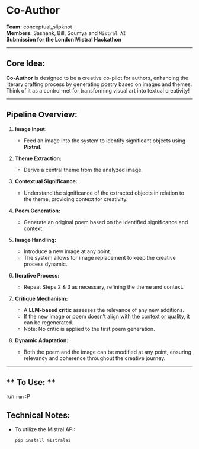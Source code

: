 # **Co-Author**  
**Team:** conceptual_slipknot  
**Members:** Sashank, Bill, Soumya and `Mistral AI`  
**Submission for the London Mistral Hackathon**

---

## **Core Idea:**
**Co-Author** is designed to be a creative co-pilot for authors, enhancing the literary crafting process by generating poetry based on images and themes. Think of it as a control-net for transforming visual art into textual creativity!

---

## **Pipeline Overview:**

1. **Image Input:**
   - Feed an image into the system to identify significant objects using **Pixtral**.

2. **Theme Extraction:**
   - Derive a central theme from the analyzed image.

3. **Contextual Significance:**
   - Understand the significance of the extracted objects in relation to the theme, providing context for creativity.

4. **Poem Generation:**
   - Generate an original poem based on the identified significance and context.

5. **Image Handling:**
   - Introduce a new image at any point. 
   - The system allows for image replacement to keep the creative process dynamic.

6. **Iterative Process:**
   - Repeat Steps 2 & 3 as necessary, refining the theme and context.

7. **Critique Mechanism:**
   - A **LLM-based critic** assesses the relevance of any new additions. 
   - If the new image or poem doesn’t align with the context or quality, it can be regenerated.
   - Note: No critic is applied to the first poem generation.

8. **Dynamic Adaptation:**
   - Both the poem and the image can be modified at any point, ensuring relevancy and coherence throughout the creative journey.

---

## ** To Use: **
run `run` :P


## **Technical Notes:**
- To utilize the Mistral API: 
  ```bash
  pip install mistralai 
